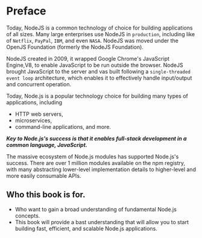 # Preface

Today, NodeJS is a common technology of choice for building applications of all sizes. Many large enterprises use NodeJS in `production`, including like of `Netflix`, `PayPal`, `IBM`, and even `NASA`. NodeJS was moved under the OpenJS Foundation (formerly the NodeJS Foundation).

NodeJS created in 2009, it wrapped Google Chrome's JavaScript Engine,V8, to enable JavaScript to be run outside the browser. NodeJS brought JavaScript to the server and vas built following a `single-threaded` `event loop` architecture, which enables it to effectively handle input/output and concurrent operation.

Today, Node.js is a popular technology choice for building many types of applications, including

- HTTP web servers,
- microservices,
- command-line applications, and more.

**_Key to Node.js's success is that it enables full-stack development in a common language, JavaScript._**

The massive ecosystem of Node.js modules has supported Node.js's success. There are over 1 million modules available on the npm registry, with many abstracting lower-level implementation details to higher-level and more easily consumable APIs.

## Who this book is for.

- Who want to gain a broad understanding of fundamental Node.js concepts.
- This book will provide a bast understanding that will allow you to start building fast, efficient, and scalable Node.js applications.
